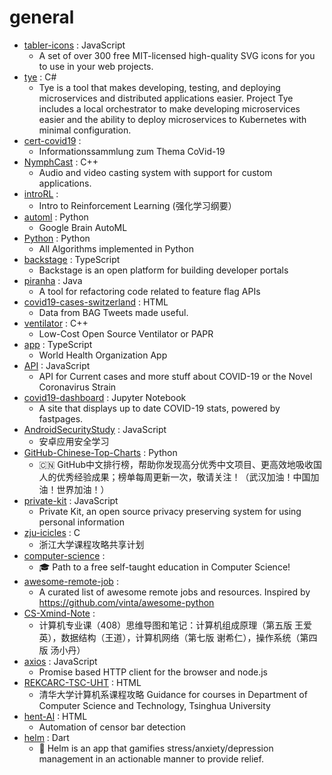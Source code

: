 # general
- [tabler-icons](https://github.com/tabler/tabler-icons) : JavaScript
  - A set of over 300 free MIT-licensed high-quality SVG icons for you to use in your web projects.
- [tye](https://github.com/dotnet/tye) : C#
  - Tye is a tool that makes developing, testing, and deploying microservices and distributed applications easier. Project Tye includes a local orchestrator to make developing microservices easier and the ability to deploy microservices to Kubernetes with minimal configuration.
- [cert-covid19](https://github.com/cwoomi/cert-covid19) : 
  - Informationssammlung zum Thema CoVid-19
- [NymphCast](https://github.com/MayaPosch/NymphCast) : C++
  - Audio and video casting system with support for custom applications.
- [introRL](https://github.com/zhoubolei/introRL) : 
  - Intro to Reinforcement Learning (强化学习纲要）
- [automl](https://github.com/google/automl) : Python
  - Google Brain AutoML
- [Python](https://github.com/TheAlgorithms/Python) : Python
  - All Algorithms implemented in Python
- [backstage](https://github.com/spotify/backstage) : TypeScript
  - Backstage is an open platform for building developer portals
- [piranha](https://github.com/uber/piranha) : Java
  - A tool for refactoring code related to feature flag APIs
- [covid19-cases-switzerland](https://github.com/daenuprobst/covid19-cases-switzerland) : HTML
  - Data from BAG Tweets made useful.
- [ventilator](https://github.com/jcl5m1/ventilator) : C++
  - Low-Cost Open Source Ventilator or PAPR
- [app](https://github.com/WorldHealthOrganization/app) : TypeScript
  - World Health Organization App
- [API](https://github.com/NovelCOVID/API) : JavaScript
  - API for Current cases and more stuff about COVID-19 or the Novel Coronavirus Strain
- [covid19-dashboard](https://github.com/github/covid19-dashboard) : Jupyter Notebook
  - A site that displays up to date COVID-19 stats, powered by fastpages.
- [AndroidSecurityStudy](https://github.com/r0ysue/AndroidSecurityStudy) : JavaScript
  - 安卓应用安全学习
- [GitHub-Chinese-Top-Charts](https://github.com/kon9chunkit/GitHub-Chinese-Top-Charts) : Python
  - 🇨🇳 GitHub中文排行榜，帮助你发现高分优秀中文项目、更高效地吸收国人的优秀经验成果；榜单每周更新一次，敬请关注！（武汉加油！中国加油！世界加油！）
- [private-kit](https://github.com/tripleblindmarket/private-kit) : JavaScript
  - Private Kit, an open source privacy preserving system for using personal information
- [zju-icicles](https://github.com/QSCTech/zju-icicles) : C
  - 浙江大学课程攻略共享计划
- [computer-science](https://github.com/ossu/computer-science) : 
  - 🎓 Path to a free self-taught education in Computer Science!
- [awesome-remote-job](https://github.com/lukasz-madon/awesome-remote-job) : 
  - A curated list of awesome remote jobs and resources. Inspired by https://github.com/vinta/awesome-python
- [CS-Xmind-Note](https://github.com/SSHeRun/CS-Xmind-Note) : 
  - 计算机专业课（408）思维导图和笔记：计算机组成原理（第五版 王爱英），数据结构（王道），计算机网络（第七版 谢希仁），操作系统（第四版 汤小丹）
- [axios](https://github.com/axios/axios) : JavaScript
  - Promise based HTTP client for the browser and node.js
- [REKCARC-TSC-UHT](https://github.com/PKUanonym/REKCARC-TSC-UHT) : HTML
  - 清华大学计算机系课程攻略 Guidance for courses in Department of Computer Science and Technology, Tsinghua University
- [hent-AI](https://github.com/natethegreate/hent-AI) : HTML
  - Automation of censor bar detection
- [helm](https://github.com/chuabingquan/helm) : Dart
  - 💪 Helm is an app that gamifies stress/anxiety/depression management in an actionable manner to provide relief.

